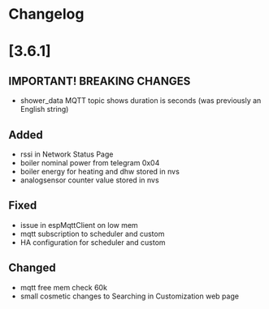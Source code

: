 # Changelog

# [3.6.1]

## **IMPORTANT! BREAKING CHANGES**

- shower_data MQTT topic shows duration is seconds (was previously an English string)

## Added

- rssi in Network Status Page
- boiler nominal power from telegram 0x04
- boiler energy for heating and dhw stored in nvs
- analogsensor counter value stored in nvs

## Fixed

- issue in espMqttClient on low mem
- mqtt subscription to scheduler and custom
- HA configuration for scheduler and custom

## Changed

- mqtt free mem check 60k
- small cosmetic changes to Searching in Customization web page
